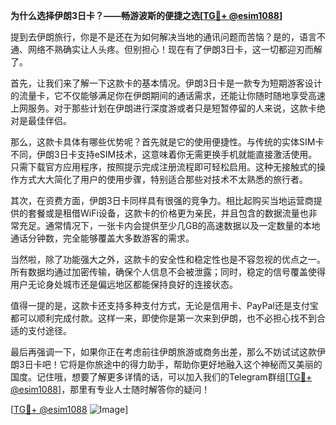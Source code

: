 **为什么选择伊朗3日卡？——畅游波斯的便捷之选[[TG💪+ @esim1088](https://t.me/s/esim1088)]**

提到去伊朗旅行，你是不是还在为如何解决当地的通讯问题而苦恼？是的，语言不通、网络不熟确实让人头疼。但别担心！现在有了伊朗3日卡，这一切都迎刃而解了。

首先，让我们来了解一下这款卡的基本情况。伊朗3日卡是一款专为短期游客设计的流量卡，它不仅能够满足你在伊朗期间的通话需求，还能让你随时随地享受高速上网服务。对于那些计划在伊朗进行深度游或者只是短暂停留的人来说，这款卡绝对是最佳伴侣。

那么，这款卡具体有哪些优势呢？首先就是它的使用便捷性。与传统的实体SIM卡不同，伊朗3日卡支持eSIM技术，这意味着你无需更换手机就能直接激活使用。只需下载官方应用程序，按照提示完成注册流程即可轻松启用。这种无接触式的操作方式大大简化了用户的使用步骤，特别适合那些对技术不太熟悉的旅行者。

其次，在资费方面，伊朗3日卡同样具有很强的竞争力。相比起购买当地运营商提供的套餐或是租借WiFi设备，这款卡的价格更为亲民，并且包含的数据流量也非常充足。通常情况下，一张卡内会提供至少几GB的高速数据以及一定数量的本地通话分钟数，完全能够覆盖大多数游客的需求。

当然啦，除了功能强大之外，这款卡的安全性和稳定性也是不容忽视的优点之一。所有数据均通过加密传输，确保个人信息不会被泄露；同时，稳定的信号覆盖使得用户无论身处城市还是偏远地区都能保持良好的连接状态。

值得一提的是，这款卡还支持多种支付方式，无论是信用卡、PayPal还是支付宝都可以顺利完成付款。这样一来，即使你是第一次来到伊朗，也不必担心找不到合适的支付途径。

最后再强调一下，如果你正在考虑前往伊朗旅游或商务出差，那么不妨试试这款伊朗3日卡吧！它将是你旅途中的得力助手，帮助你更好地融入这个神秘而又美丽的国度。记住哦，想要了解更多详情的话，可以加入我们的Telegram群组[[TG💪+ @esim1088](https://t.me/s/esim1088)]，那里有专业人士随时解答你的疑问！

[[TG💪+ @esim1088](https://t.me/s/esim1088) ![Image](https://i.postimg.cc/4NQfJmqS/Snipaste-2025-05-13-00-14-12.png)]